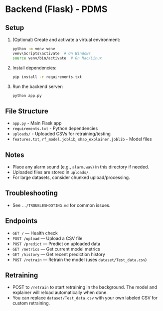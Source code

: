 # Backend (Flask) - PDMS

## Setup

1. (Optional) Create and activate a virtual environment:
   ```sh
   python -m venv venv
   venv\Scripts\activate  # On Windows
   source venv/bin/activate  # On Mac/Linux
   ```
2. Install dependencies:
   ```sh
   pip install -r requirements.txt
   ```
3. Run the backend server:
   ```sh
   python app.py
   ```

## File Structure
- `app.py` - Main Flask app
- `requirements.txt` - Python dependencies
- `uploads/` - Uploaded CSVs for retraining/testing
- `features.txt`, `rf_model.joblib`, `shap_explainer.joblib` - Model files

## Notes
- Place any alarm sound (e.g., `alarm.wav`) in this directory if needed.
- Uploaded files are stored in `uploads/`.
- For large datasets, consider chunked upload/processing.

## Troubleshooting
- See `../TROUBLESHOOTING.md` for common issues.

## Endpoints

- `GET /` — Health check
- `POST /upload` — Upload a CSV file
- `POST /predict` — Predict on uploaded data
- `GET /metrics` — Get current model metrics
- `GET /history` — Get recent prediction history
- `POST /retrain` — Retrain the model (uses `dataset/Test_data.csv`)

## Retraining
- POST to `/retrain` to start retraining in the background. The model and explainer will reload automatically when done.
- You can replace `dataset/Test_data.csv` with your own labeled CSV for custom retraining. 